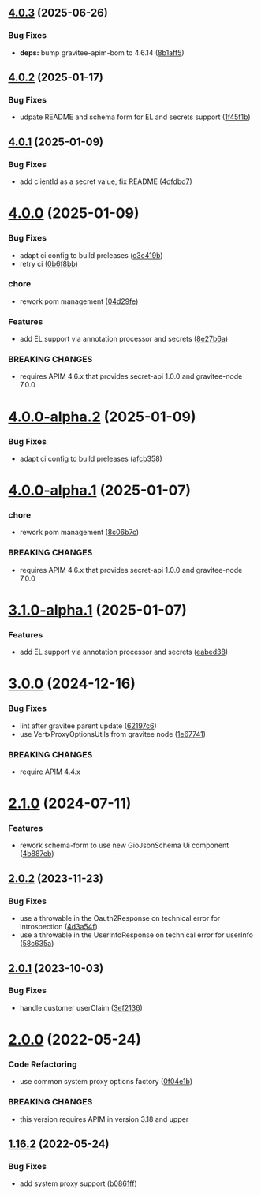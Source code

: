 ## [4.0.3](https://github.com/gravitee-io/gravitee-resource-oauth2-provider-generic/compare/4.0.2...4.0.3) (2025-06-26)


### Bug Fixes

* **deps:** bump gravitee-apim-bom to 4.6.14 ([8b1aff5](https://github.com/gravitee-io/gravitee-resource-oauth2-provider-generic/commit/8b1aff5f0066263002b8b73a355e6315ee787613))

## [4.0.2](https://github.com/gravitee-io/gravitee-resource-oauth2-provider-generic/compare/4.0.1...4.0.2) (2025-01-17)


### Bug Fixes

* udpate README and schema form for EL and secrets support ([1f45f1b](https://github.com/gravitee-io/gravitee-resource-oauth2-provider-generic/commit/1f45f1beb044e20485e4790ac3bf014fa918db67))

## [4.0.1](https://github.com/gravitee-io/gravitee-resource-oauth2-provider-generic/compare/4.0.0...4.0.1) (2025-01-09)


### Bug Fixes

* add clientId as a secret value, fix README ([4dfdbd7](https://github.com/gravitee-io/gravitee-resource-oauth2-provider-generic/commit/4dfdbd75265028a3525dd2e2b9a866fbf638fd9d))

# [4.0.0](https://github.com/gravitee-io/gravitee-resource-oauth2-provider-generic/compare/3.0.0...4.0.0) (2025-01-09)


### Bug Fixes

* adapt ci config to build preleases ([c3c419b](https://github.com/gravitee-io/gravitee-resource-oauth2-provider-generic/commit/c3c419b64b57273a274a17bb7f900ba63feeb5ec))
* retry ci ([0b6f8bb](https://github.com/gravitee-io/gravitee-resource-oauth2-provider-generic/commit/0b6f8bbf0f9f79c855b8db0bae3f5e0ddaf15351))


### chore

* rework pom management ([04d29fe](https://github.com/gravitee-io/gravitee-resource-oauth2-provider-generic/commit/04d29fec3632af0da53ebeafb86f9093a395eeec))


### Features

* add EL support via annotation processor and secrets ([8e27b6a](https://github.com/gravitee-io/gravitee-resource-oauth2-provider-generic/commit/8e27b6abda5cb9c43e1c505e1823532a3967e733))


### BREAKING CHANGES

* requires APIM 4.6.x that provides secret-api 1.0.0 and gravitee-node 7.0.0

# [4.0.0-alpha.2](https://github.com/gravitee-io/gravitee-resource-oauth2-provider-generic/compare/4.0.0-alpha.1...4.0.0-alpha.2) (2025-01-09)


### Bug Fixes

* adapt ci config to build preleases ([afcb358](https://github.com/gravitee-io/gravitee-resource-oauth2-provider-generic/commit/afcb3580025b819f8a458805490371b5548d4eb7))

# [4.0.0-alpha.1](https://github.com/gravitee-io/gravitee-resource-oauth2-provider-generic/compare/3.1.0-alpha.1...4.0.0-alpha.1) (2025-01-07)


### chore

* rework pom management ([8c06b7c](https://github.com/gravitee-io/gravitee-resource-oauth2-provider-generic/commit/8c06b7c154ae9d10c7ca32e27edfe68305506b4d))


### BREAKING CHANGES

* requires APIM 4.6.x that provides secret-api 1.0.0 and gravitee-node 7.0.0

# [3.1.0-alpha.1](https://github.com/gravitee-io/gravitee-resource-oauth2-provider-generic/compare/3.0.0...3.1.0-alpha.1) (2025-01-07)


### Features

* add EL support via annotation processor and secrets ([eabed38](https://github.com/gravitee-io/gravitee-resource-oauth2-provider-generic/commit/eabed382515c8aacda9cd116b6d93ed07269e0c0))

# [3.0.0](https://github.com/gravitee-io/gravitee-resource-oauth2-provider-generic/compare/2.1.0...3.0.0) (2024-12-16)


### Bug Fixes

* lint after gravitee parent update ([62197c6](https://github.com/gravitee-io/gravitee-resource-oauth2-provider-generic/commit/62197c6f28b11c3e9495c4b91a6c874b68976f74))
* use VertxProxyOptionsUtils from gravitee node ([1e67741](https://github.com/gravitee-io/gravitee-resource-oauth2-provider-generic/commit/1e67741d387c51b780404e48be8cf9370e7bd86e))


### BREAKING CHANGES

* require APIM 4.4.x

# [2.1.0](https://github.com/gravitee-io/gravitee-resource-oauth2-provider-generic/compare/2.0.2...2.1.0) (2024-07-11)


### Features

* rework schema-form to use new GioJsonSchema Ui component ([4b887eb](https://github.com/gravitee-io/gravitee-resource-oauth2-provider-generic/commit/4b887ebc72c633f2332647b20c97383c2bb67115))

## [2.0.2](https://github.com/gravitee-io/gravitee-resource-oauth2-provider-generic/compare/2.0.1...2.0.2) (2023-11-23)


### Bug Fixes

* use a throwable in the Oauth2Response on technical error for introspection ([4d3a54f](https://github.com/gravitee-io/gravitee-resource-oauth2-provider-generic/commit/4d3a54fc9a4ee00848f39264b4eacb3609f687a7))
* use a throwable in the UserInfoResponse on technical error for userInfo ([58c635a](https://github.com/gravitee-io/gravitee-resource-oauth2-provider-generic/commit/58c635afebb04877a35f6acdb7022f7eefdd00af))

## [2.0.1](https://github.com/gravitee-io/gravitee-resource-oauth2-provider-generic/compare/2.0.0...2.0.1) (2023-10-03)


### Bug Fixes

* handle customer userClaim ([3ef2136](https://github.com/gravitee-io/gravitee-resource-oauth2-provider-generic/commit/3ef213644cc2ac3ec72c5960d986de56653d58e4))

# [2.0.0](https://github.com/gravitee-io/gravitee-resource-oauth2-provider-generic/compare/1.16.2...2.0.0) (2022-05-24)


### Code Refactoring

* use common system proxy options factory ([0f04e1b](https://github.com/gravitee-io/gravitee-resource-oauth2-provider-generic/commit/0f04e1bcfea3ed624b44333ce47f09f765935ba0))


### BREAKING CHANGES

* this version requires APIM in version 3.18 and upper

## [1.16.2](https://github.com/gravitee-io/gravitee-resource-oauth2-provider-generic/compare/1.16.1...1.16.2) (2022-05-24)


### Bug Fixes

* add system proxy support ([b0861ff](https://github.com/gravitee-io/gravitee-resource-oauth2-provider-generic/commit/b0861ff8996f216ffa7398e393fb6207583fb161))
